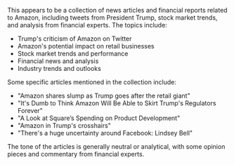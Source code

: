 This appears to be a collection of news articles and financial reports related to Amazon, including tweets from President Trump, stock market trends, and analysis from financial experts. The topics include:

* Trump's criticism of Amazon on Twitter
* Amazon's potential impact on retail businesses
* Stock market trends and performance
* Financial news and analysis
* Industry trends and outlooks

Some specific articles mentioned in the collection include:

* "Amazon shares slump as Trump goes after the retail giant"
* "It's Dumb to Think Amazon Will Be Able to Skirt Trump's Regulators Forever"
* "A Look at Square’s Spending on Product Development"
* "Amazon in Trump's crosshairs"
* "There's a huge uncertainty around Facebook: Lindsey Bell"

The tone of the articles is generally neutral or analytical, with some opinion pieces and commentary from financial experts.